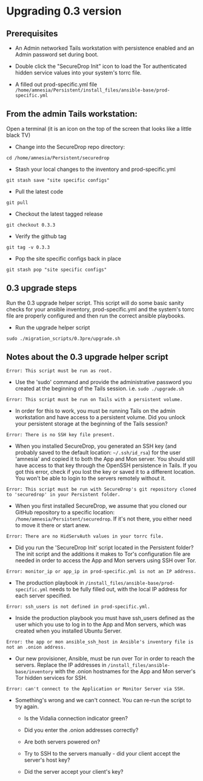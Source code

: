 # Upgrading 0.3 version

## Prerequisites

* An Admin networked Tails workstation with persistence enabled and an Admin password set during boot.

* Double click the "SecureDrop Init" icon to load the Tor authenticated hidden service values into your system's torrc file.

* A filled out prod-specific.yml file `/home/amnesia/Persistent/install_files/ansible-base/prod-specific.yml`

## From the admin Tails workstation:

Open a terminal (it is an icon on the top of the screen that looks like a little black TV)

* Change into the SecureDrop repo directory:

`cd /home/amnesia/Persistent/securedrop`

* Stash your local changes to the inventory and prod-specific.yml

`git stash save "site specific configs"`

* Pull the latest code

`git pull`

* Checkout the latest tagged release

`git checkout 0.3.3`

* Verify the github tag

`git tag -v 0.3.3`

* Pop the site specific configs back in place

`git stash pop "site specific configs"`

## 0.3 upgrade steps

Run the 0.3 upgrade helper script. This script will do some basic sanity checks for your ansible inventory, prod-specific.yml and the system's torrc file are properly configured and then run the correct ansible playbooks.

* Run the upgrade helper script

`sudo ./migration_scripts/0.3pre/upgrade.sh`

## Notes about the 0.3 upgrade helper script

`Error: This script must be run as root.`

* Use the 'sudo' command and provide the administrative password you created at the beginning of the Tails session. i.e. `sudo ./upgrade.sh`

`Error: This script must be run on Tails with a persistent volume.`

* In order for this to work, you must be running Tails on the admin workstation and have access to a persistent volume. Did you unlock your persistent storage at the beginning of the Tails session?

`Error: There is no SSH key file present.`

* When you installed SecureDrop, you generated an SSH key (and probably saved to the default location: `~/.ssh/id_rsa`) for the user 'amnesia' and copied it to both the App and Mon server. You should still have access to that key through the OpenSSH persistence in Tails. If you got this error, check if you lost the key or saved it to a different location. You won't be able to login to the servers remotely without it.

`Error: This script must be run with SecureDrop's git repository cloned to 'securedrop' in your Persistent folder.`

* When you first installed SecureDrop, we assume that you cloned our GitHub repository to a specific location: `/home/amnesia/Persistent/securedrop`. If it's not there, you either need to move it there or start anew.

`Error: There are no HidServAuth values in your torrc file.`

* Did you run the 'SecureDrop Init' script located in the Persistent folder? The init script and the additions it makes to Tor's configuration file are needed in order to access the App and Mon servers using SSH over Tor.

`Error: monitor_ip or app_ip in prod-specific.yml is not an IP address.`

* The production playbook in `/install_files/ansible-base/prod-specific.yml` needs to be fully filled out, with the local IP address for each server specified.

`Error: ssh_users is not defined in prod-specific.yml.`

* Inside the production playbook you must have ssh_users defined as the user which you use to log in to the App and Mon servers, which was created when you installed Ubuntu Server.

`Error: the app or mon ansible_ssh_host in Ansible's inventory file is not an .onion address.`

* Our new provisioner, Ansible, must be run over Tor in order to reach the servers. Replace the IP addresses in `/install_files/ansible-base/inventory` with the .onion hostnames for the App and Mon server's Tor hidden services for SSH.

`Error: can't connect to the Application or Monitor Server via SSH.`

* Something's wrong and we can't connect. You can re-run the script to try again.

  * Is the Vidalia connection indicator green?

  * Did you enter the .onion addresses correctly?

  * Are both servers powered on?

  * Try to SSH to the servers manually - did your client accept the server's host key?

  * Did the server accept your client's key?
